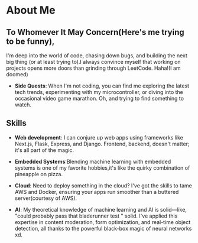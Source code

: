 # About Me

## To Whomever It May Concern(Here's me trying to be funny),

  I'm deep into the world of code, chasing down bugs, and building the next big thing (or at least trying to).I always convince myself that working on projects opens more doors than grinding through LeetCode. Haha!(I am doomed)

- **Side Quests**: When I'm not coding, you can find me exploring the latest tech trends, experimenting with my microcontroller, or diving into the occasional video game marathon. Oh, and trying to find something to watch.

## Skills

- **Web development**: I can conjure up web apps using frameworks like Next.js, Flask, Express, and Django. Frontend, backend, doesn't matter; it's all part of the magic.

- **Embedded Systems**:Blending machine learning with embedded systems is one of my favorite hobbies,it's like the quirky combination of pineapple on pizza.

- **Cloud**: Need to deploy something in the cloud? I've got the skills to tame AWS and Docker, ensuring your apps run smoother than a buttered server(courtesy of AWS).

- **AI**: My theoretical knowledge of machine learning and AI is solid—like, "could probably pass that bladerunner test " solid. I've applied this expertise in content moderation, form optimization, and real-time object detection, all thanks to the powerful black-box magic of neural networks xd.





